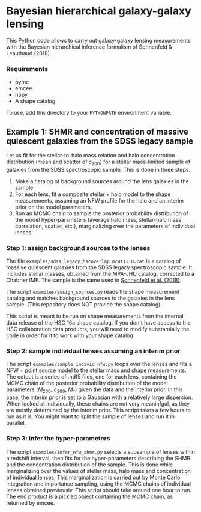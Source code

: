 # Bayesian hierarchical galaxy-galaxy lensing

This Python code allows to carry out galaxy-galaxy lensing measurements with the Bayesian hierarchical inference formalism of Sonnenfeld & Leauthaud (2018).

### Requirements
- pymc
- emcee
- h5py
- A shape catalog

To use, add this directory to your `PYTHONPATH` environment variable.

## Example 1: SHMR and concentration of massive quiescent galaxies from the SDSS legacy sample

Let us fit for the stellar-to-halo mass relation and halo concentration distribution (mean and scatter of $c_{200}$) for a stellar mass-limited sample of galaxies from the SDSS spectroscopic sample.
This is done in three steps: 
1. Make a catalog of background sources around the lens galaxies in the sample.
2. For each lens, fit a composite stellar + halo model to the shape measurements, assuming an NFW profile for the halo and an interim prior on the model parameters.
3. Run an MCMC chain to sample the posterior probability distribution of the model hyper-parameters (average halo mass, stellar-halo mass correlation, scatter, etc.), marginalizing over the parameters of individual lenses.

### Step 1: assign background sources to the lenses

The file `examples/sdss_legacy_hscoverlap_mcut11.0.cat` is a catalog of massive quiescent galaxies from the SDSS legacy spectroscopic sample. It includes stellar masses, obtained from the MPA-JHU catalog, corrected to a Chabrier IMF. The sample is the same used in [Sonnenfeld et al. (2018)](https://arxiv.org/abs/1801.01883).

The script `examples/assign_sources.py` reads the shape measurement catalog and matches background sources to the galaxies in the lens sample. (This repository does NOT provide the shape catalog). 

This script is meant to be run on shape measurements from the internal data release of the HSC 16a shape catalog. If you don't have access to the HSC collaboration data products, you will need to modify substantially the code in order for it to work with your shape catalog.

### Step 2: sample individual lenses assuming an interim prior

The script `examples/sample_individ_nfw.py` loops over the lenses and fits a NFW + point source model to the stellar mass and shape measurements. The output is a series of .hdf5 files, one for each lens, containing the MCMC chain of the posterior probability distribution of the model parameters ($M_{200}$, $c_{200}$, $M_*$) given the data and the interim prior.
In this case, the interim prior is set to a Gaussian with a relatively large dispersion. When looked at individually, these chains are not very meaninfgul, as they are mostly determined by the interim prior.
This script takes a few hours to run as it is. You might want to split the sample of lenses and run it in parallel.

### Step 3: infer the hyper-parameters

The script `examples/infer_nfw_shmr.py` selects a subsample of lenses within a redshift interval, then fits for the hyper-parameters describing the SHMR and the concentration distribution of the sample. This is done while marginalizing over the values of stellar mass, halo mass and concentration of individual lenses. This marginalization is carried out by Monte Carlo integration and importance sampling, using the MCMC chains of individual lenses obtained previously.
This script should take around one hour to run. The end product is a pickled object containing the MCMC chain, as returned by emcee.

